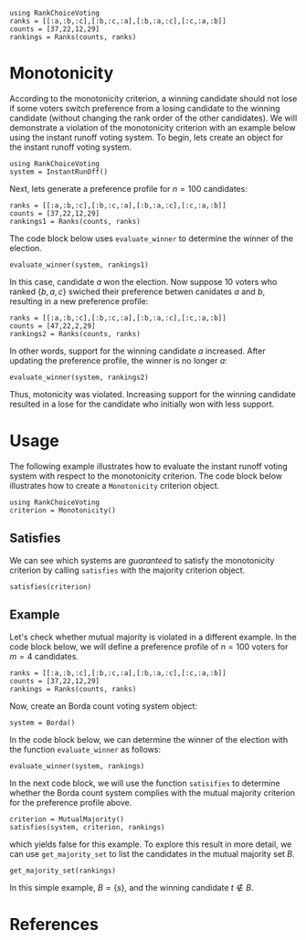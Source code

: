 ```@setup monotonicity
using RankChoiceVoting
ranks = [[:a,:b,:c],[:b,:c,:a],[:b,:a,:c],[:c,:a,:b]]
counts = [37,22,12,29]
rankings = Ranks(counts, ranks)

```
# Monotonicity
According to the monotonicity criterion, a winning candidate should not lose if some voters switch preference from a losing candidate to the winning candidate (without changing the rank order of the other candidates). We will demonstrate a violation of the monotonicity criterion with an example below using the instant runoff voting system. To begin, lets create an object for the instant runoff voting system. 

```@example monotonicity
using RankChoiceVoting
system = InstantRunOff()
```

Next, lets generate a preference profile for $n=100$ candidates:
```@example monotonicity
ranks = [[:a,:b,:c],[:b,:c,:a],[:b,:a,:c],[:c,:a,:b]]
counts = [37,22,12,29]
rankings1 = Ranks(counts, ranks)
```
The code block below uses `evaluate_winner` to determine the winner of the election.
```@example monotonicity
evaluate_winner(system, rankings1)
```
In this case, candidate $a$ won the election. Now suppose 10 voters who ranked $\{b,a,c\}$ swiched their preference betwen canidates $a$ and $b$, resulting in a new preference profile:
```@example monotonicity
ranks = [[:a,:b,:c],[:b,:c,:a],[:b,:a,:c],[:c,:a,:b]]
counts = [47,22,2,29]
rankings2 = Ranks(counts, ranks)
```
In other words, support for the winning candidate $a$ increased. After updating the preference profile, the winner is no longer $a$:
```@example monotonicity
evaluate_winner(system, rankings2)
```
Thus, motonicity was violated. Increasing support for the winning candidate resulted in a lose for the candidate who initially won with less support. 

# Usage
The following example illustrates how to evaluate the instant runoff voting system with respect to the monotonicity criterion. The code block below illustrates how to create a `Monotonicity` criterion object.
```@example monotonicity
using RankChoiceVoting
criterion = Monotonicity()
```

## Satisfies
We can see which systems are *guaranteed* to satisfy the monotonicity criterion by calling `satisfies` with the majority criterion object. 
```@example monotonicity
satisfies(criterion)
```

## Example

Let's  check whether mutual majority is violated in a different example. In the code block below, we will define a preference profile of $n=100$ voters for $m=4$ candidates. 

```@example monotonicity 
ranks = [[:a,:b,:c],[:b,:c,:a],[:b,:a,:c],[:c,:a,:b]]
counts = [37,22,12,29]
rankings = Ranks(counts, ranks)
```
Now, create an Borda count voting system object:

```@example monotonicity 
system = Borda()
```

In the code block below, we can determine the winner of the election with the function `evaluate_winner` as follows:

```@example monotonicity 
evaluate_winner(system, rankings)
```
In the next code block, we will use the function `satisifies` to determine whether the Borda count system complies with the mutual majority criterion for the preference profile above.
```@example monotonicity 
criterion = MutualMajority()
satisfies(system, criterion, rankings)
```
which yields false for this example. To explore this result in more detail, we can use `get_majority_set` to list the candidates in the mutual majority set $B$. 

```@example monotonicity
get_majority_set(rankings)
```
In this simple example, $B = \{s\}$, and the winning candidate $t \notin B$.
# References
